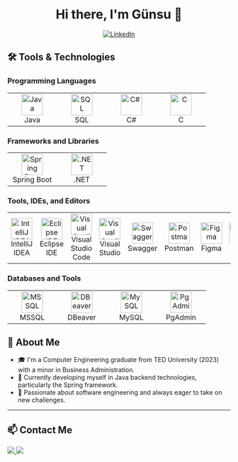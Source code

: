 <h1 align="center">Hi there, I'm Günsu 👋</h1>

<p align="center">
  <a href="https://www.linkedin.com/in/gunsugunaydin/">
    <img src="https://img.shields.io/badge/LinkedIn-0077B5?style=for-the-badge&logo=linkedin&logoColor=white" alt="LinkedIn">
  </a>
</p>

## 🛠️ Tools & Technologies

### Programming Languages
<table>
  <tr>
    <td align="center" width="96">
      <img src="https://img.icons8.com/color/48/000000/java-coffee-cup-logo.png" width="48" height="48" alt="Java" />
      <br>Java
    </td>
    <td align="center" width="96">
      <img src="https://img.icons8.com/color/48/000000/sql.png" width="48" height="48" alt="SQL" />
      <br>SQL
    </td>
    <td align="center" width="96">
      <img src="https://img.icons8.com/color/48/000000/c-sharp-logo.png" width="48" height="48" alt="C#" />
      <br>C#
    </td>
    <td align="center" width="96">
      <img src="https://img.icons8.com/color/48/000000/c-programming.png" width="48" height="48" alt="C" />
      <br>C
    </td>
  </tr>
</table>

### Frameworks and Libraries
<table>
  <tr>
    <td align="center" width="96">
      <img src="https://img.icons8.com/color/48/000000/spring-logo.png" width="48" height="48" alt="Spring Boot" />
      <br>Spring Boot
    </td>
    <td align="center" width="96">
      <img src="https://img.icons8.com/color/48/000000/net-framework.png" width="48" height="48" alt=".NET" />
      <br>.NET
    </td>
  </tr>
</table>

### Tools, IDEs, and Editors
<table>
  <tr>
    <td align="center" width="96">
      <img src="https://img.icons8.com/color/48/000000/intellij-idea.png" width="48" height="48" alt="IntelliJ IDEA" />
      <br>IntelliJ IDEA
    </td>
    <td align="center" width="96">
      <img src="https://img.icons8.com/color/48/000000/eclipse.png" width="48" height="48" alt="Eclipse IDE" />
      <br>Eclipse IDE
    </td>
    <td align="center" width="96">
      <img src="https://img.icons8.com/color/48/000000/visual-studio-code-2019.png" width="48" height="48" alt="Visual Studio Code" />
      <br>Visual Studio Code
    </td>
    <td align="center" width="96">
      <img src="https://img.icons8.com/color/48/000000/visual-studio.png" width="48" height="48" alt="Visual Studio" />
      <br>Visual Studio
    </td>
    <td align="center" width="96">
      <img src="https://seeklogo.com/images/S/swagger-logo-A49F73BAF4-seeklogo.com.png" width="48" height="48" alt="Swagger" />
      <br>Swagger
    </td>
    <td align="center" width="96">
      <img src="https://www.vectorlogo.zone/logos/getpostman/getpostman-icon.svg" width="48" height="48" alt="Postman" />
      <br>Postman
    </td>
    <td align="center" width="96">
      <img src="https://img.icons8.com/color/48/000000/figma.png" width="48" height="48" alt="Figma" />
      <br>Figma
    </td>
    <td align="center" width="96">
      <img src="https://img.icons8.com/color/48/000000/git.png" width="48" height="48" alt="Git" />
      <br>Git
    </td>
    <td align="center" width="96">
      <img src="https://img.icons8.com/ios-glyphs/48/000000/github.png" width="48" height="48" alt="GitHub" />
      <br>GitHub
    </td>
  </tr>
</table>

### Databases and Tools
<table>
  <tr>
    <td align="center" width="96">
      <img src="https://img.icons8.com/color/48/000000/microsoft-sql-server.png" width="48" height="48" alt="MSSQL" />
      <br>MSSQL
    </td>
    <td align="center" width="96">
      <img src="https://dbeaver.com/img/dbeaver-head.png" width="48" height="48" alt="DBeaver" />
      <br>DBeaver
    </td>
    <td align="center" width="96">
      <img src="https://img.icons8.com/color/48/000000/mysql-logo.png" width="48" height="48" alt="MySQL" />
      <br>MySQL
    </td>
    <td align="center" width="96">
      <img src="https://wiki.postgresql.org/images/9/98/Pgadmin-logo.png" width="48" height="48" alt="PgAdmin" />
      <br>PgAdmin
    </td>
  </tr>
</table>

## 🚀 About Me

- 🎓 I'm a Computer Engineering graduate from TED University (2023) with a minor in Business Administration.
- 🔭 Currently developing myself in Java backend technologies, particularly the Spring framework.
- 💼 Passionate about software engineering and always eager to take on new challenges.

---

## 📫 Contact Me

<p>
  <a href="mailto:gunsugunay98@gmail.com">
    <img src="https://img.shields.io/badge/Email-D14836?style=for-the-badge&logo=gmail&logoColor=white"/>
  </a>
  <a href="https://www.linkedin.com/in/gunsugunaydin/">
    <img src="https://img.shields.io/badge/LinkedIn-0077B5?style=for-the-badge&logo=linkedin&logoColor=white"/>
  </a>
</p>

